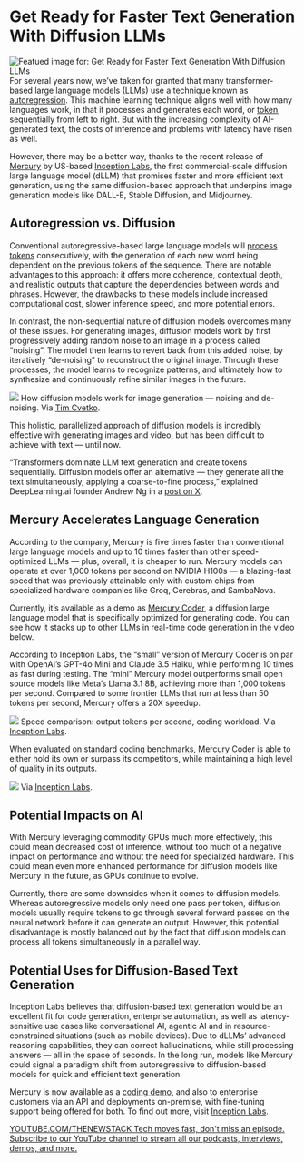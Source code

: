 # Get Ready for Faster Text Generation With Diffusion LLMs
![Featued image for: Get Ready for Faster Text Generation With Diffusion LLMs](https://cdn.thenewstack.io/media/2025/03/63f9c70b-pexels-cottonbro-9669101b-1024x576.jpg)
For several years now, we’ve taken for granted that many transformer-based large language models (LLMs) use a technique known as [autoregression](https://www.ibm.com/think/topics/autoregressive-model). This machine learning technique aligns well with how many languages work, in that it processes and generates each word, or [token](https://thenewstack.io/what-is-an-llm-token-beginner-friendly-guide-for-developers/), sequentially from left to right. But with the increasing complexity of AI-generated text, the costs of inference and problems with latency have risen as well.

However, there may be a better way, thanks to the recent release of [Mercury](https://mercurycoder.org/) by US-based [Inception Labs](https://www.inceptionlabs.ai/), the first commercial-scale diffusion large language model (dLLM) that promises faster and more efficient text generation, using the same diffusion-based approach that underpins image generation models like DALL-E, Stable Diffusion, and Midjourney.

## Autoregression vs. Diffusion
Conventional autoregressive-based large language models will [process tokens](https://www.lighton.ai/lighton-blogs/the-magic-of-tokens-in-generative-ai-a-deep-dive) consecutively, with the generation of each new word being dependent on the previous tokens of the sequence. There are notable advantages to this approach: it offers more coherence, contextual depth, and realistic outputs that capture the dependencies between words and phrases. However, the drawbacks to these models include increased computational cost, slower inference speed, and more potential errors.

In contrast, the non-sequential nature of diffusion models overcomes many of these issues. For generating images, diffusion models work by first progressively adding random noise to an image in a process called “noising”. The model then learns to revert back from this added noise, by iteratively “de-noising” to reconstruct the original image. Through these processes, the model learns to recognize patterns, and ultimately how to synthesize and continuously refine similar images in the future.

![](https://cdn.thenewstack.io/media/2025/03/fbc5796c-diffusion-models.jpg)
How diffusion models work for image generation — noising and de-noising. Via [Tim Cvetko](https://timc102.medium.com/stable-diffusion-intuitively-explained-51157ef99d83).

This holistic, parallelized approach of diffusion models is incredibly effective with generating images and video, but has been difficult to achieve with text — until now.

“Transformers dominate LLM text generation and create tokens sequentially. Diffusion models offer an alternative — they generate all the text simultaneously, applying a coarse-to-fine process,” explained DeepLearning.ai founder Andrew Ng in a [post on X](https://x.com/AndrewYNg/status/1894979731726180765).

## Mercury Accelerates Language Generation
According to the company, Mercury is five times faster than conventional large language models and up to 10 times faster than other speed-optimized LLMs — plus, overall, it is cheaper to run. Mercury models can operate at over 1,000 tokens per second on NVIDIA H100s — a blazing-fast speed that was previously attainable only with custom chips from specialized hardware companies like Groq, Cerebras, and SambaNova.

Currently, it’s available as a demo as [Mercury Coder](https://mercurycoder.org/), a diffusion large language model that is specifically optimized for generating code. You can see how it stacks up to other LLMs in real-time code generation in the video below.

According to Inception Labs, the “small” version of Mercury Coder is on par with OpenAI’s GPT-4o Mini and Claude 3.5 Haiku, while performing 10 times as fast during testing. The “mini” Mercury model outperforms small open source models like Meta’s Llama 3.1 8B, achieving more than 1,000 tokens per second. Compared to some frontier LLMs that run at less than 50 tokens per second, Mercury offers a 20X speedup.

![](https://cdn.thenewstack.io/media/2025/03/0d9a8006-mercury-coder-2.jpg)
Speed comparison: output tokens per second, coding workload. Via [Inception Labs](https://www.inceptionlabs.ai/news).

When evaluated on standard coding benchmarks, Mercury Coder is able to either hold its own or surpass its competitors, while maintaining a high level of quality in its outputs.

![](https://cdn.thenewstack.io/media/2025/03/3cc02b7d-mercury-coder-4.jpg)
Via [Inception Labs](https://www.inceptionlabs.ai/news).

## Potential Impacts on AI
With Mercury leveraging commodity GPUs much more effectively, this could mean decreased cost of inference, without too much of a negative impact on performance and without the need for specialized hardware. This could mean even more enhanced performance for diffusion models like Mercury in the future, as GPUs continue to evolve.

Currently, there are some downsides when it comes to diffusion models. Whereas autoregressive models only need one pass per token, diffusion models usually require tokens to go through several forward passes on the neural network before it can generate an output. However, this potential disadvantage is mostly balanced out by the fact that diffusion models can process all tokens simultaneously in a parallel way.

## Potential Uses for Diffusion-Based Text Generation
Inception Labs believes that diffusion-based text generation would be an excellent fit for code generation, enterprise automation, as well as latency-sensitive use cases like conversational AI, agentic AI and in resource-constrained situations (such as mobile devices). Due to dLLMs’ advanced reasoning capabilities, they can correct hallucinations, while still processing answers — all in the space of seconds. In the long run, models like Mercury could signal a paradigm shift from autoregressive to diffusion-based models for quick and efficient text generation.

Mercury is now available as a [coding demo](https://mercurycoder.org/), and also to enterprise customers via an API and deployments on-premise, with fine-tuning support being offered for both. To find out more, visit [Inception Labs](https://www.inceptionlabs.ai/).

[
YOUTUBE.COM/THENEWSTACK
Tech moves fast, don't miss an episode. Subscribe to our YouTube
channel to stream all our podcasts, interviews, demos, and more.
](https://youtube.com/thenewstack?sub_confirmation=1)